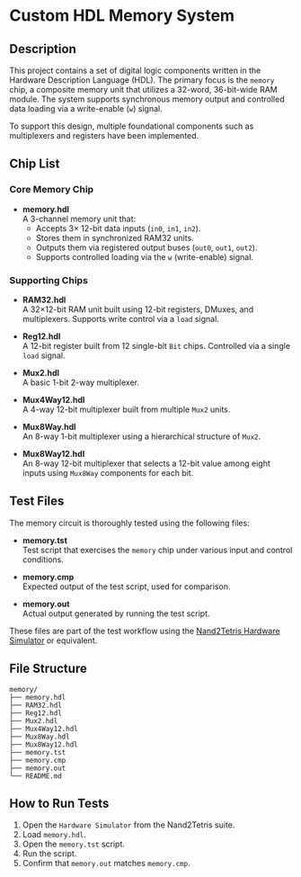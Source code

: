 # Custom HDL Memory System

## Description
This project contains a set of digital logic components written in the Hardware Description Language (HDL). The primary focus is the `memory` chip, a composite memory unit that utilizes a 32-word, 36-bit-wide RAM module. The system supports synchronous memory output and controlled data loading via a write-enable (`w`) signal.

To support this design, multiple foundational components such as multiplexers and registers have been implemented.

## Chip List

### Core Memory Chip
- **memory.hdl**  
  A 3-channel memory unit that:
  - Accepts 3× 12-bit data inputs (`in0`, `in1`, `in2`).
  - Stores them in synchronized RAM32 units.
  - Outputs them via registered output buses (`out0`, `out1`, `out2`).
  - Supports controlled loading via the `w` (write-enable) signal.

### Supporting Chips
- **RAM32.hdl**  
  A 32×12-bit RAM unit built using 12-bit registers, DMuxes, and multiplexers. Supports write control via a `load` signal.

- **Reg12.hdl**  
  A 12-bit register built from 12 single-bit `Bit` chips. Controlled via a single `load` signal.

- **Mux2.hdl**  
  A basic 1-bit 2-way multiplexer.

- **Mux4Way12.hdl**  
  A 4-way 12-bit multiplexer built from multiple `Mux2` units.

- **Mux8Way.hdl**  
  An 8-way 1-bit multiplexer using a hierarchical structure of `Mux2`.

- **Mux8Way12.hdl**  
  An 8-way 12-bit multiplexer that selects a 12-bit value among eight inputs using `Mux8Way` components for each bit.

## Test Files
The memory circuit is thoroughly tested using the following files:

- **memory.tst**  
  Test script that exercises the `memory` chip under various input and control conditions.

- **memory.cmp**  
  Expected output of the test script, used for comparison.

- **memory.out**  
  Actual output generated by running the test script.

These files are part of the test workflow using the [Nand2Tetris Hardware Simulator](https://www.nand2tetris.org/software) or equivalent.

## File Structure
    memory/
    ├── memory.hdl
    ├── RAM32.hdl
    ├── Reg12.hdl
    ├── Mux2.hdl
    ├── Mux4Way12.hdl
    ├── Mux8Way.hdl
    ├── Mux8Way12.hdl
    ├── memory.tst
    ├── memory.cmp
    ├── memory.out
    └── README.md

## How to Run Tests
1. Open the `Hardware Simulator` from the Nand2Tetris suite.
2. Load `memory.hdl`.
3. Open the `memory.tst` script.
4. Run the script.
5. Confirm that `memory.out` matches `memory.cmp`.
